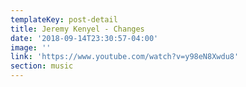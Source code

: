 ```yaml
---
templateKey: post-detail
title: Jeremy Kenyel - Changes
date: '2018-09-14T23:30:57-04:00'
image: ''
link: 'https://www.youtube.com/watch?v=y98eN8Xwdu8'
section: music
---
```


